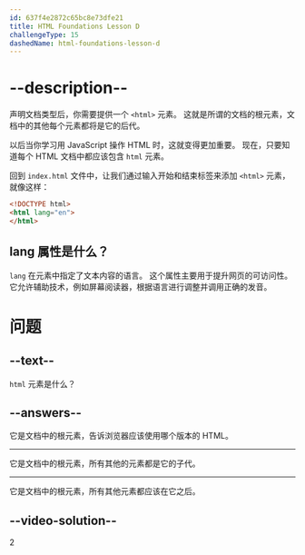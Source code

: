 ```yaml
---
id: 637f4e2872c65bc8e73dfe21
title: HTML Foundations Lesson D
challengeType: 15
dashedName: html-foundations-lesson-d
---
```


# --description--

声明文档类型后，你需要提供一个 `<html>` 元素。 这就是所谓的文档的根元素，文档中的其他每个元素都将是它的后代。

以后当你学习用 JavaScript 操作 HTML 时，这就变得更加重要。 现在，只要知道每个 HTML 文档中都应该包含 `html` 元素。

回到 `index.html` 文件中，让我们通过输入开始和结束标签来添加 `<html>` 元素，就像这样：

```html
<!DOCTYPE html>
<html lang="en">
</html>
```

## lang 属性是什么？
`lang` 在元素中指定了文本内容的语言。 这个属性主要用于提升网页的可访问性。 它允许辅助技术，例如屏幕阅读器，根据语言进行调整并调用正确的发音。

# 问题

## --text--

`html` 元素是什么？

## --answers--

它是文档中的根元素，告诉浏览器应该使用哪个版本的 HTML。

---

它是文档中的根元素，所有其他的元素都是它的子代。

---

它是文档中的根元素，所有其他元素都应该在它之后。


## --video-solution--

2
